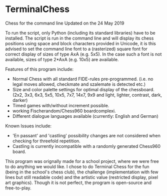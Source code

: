 # TerminalChess
Chess for the command line
Updated on the 24 May 2019

To run the script, only Python (including its standard libraries) have to be installed.
The script is run in the command line and will display its chess positions using space and block characters provided in Unicode,
it is this advised to set the command line font to a (rasterized) square font for correct display of sizes of type AxA (e.g. 5x5).
In the case such a font is not available, sizes of type 2*AxA (e.g. 10x5) are available.

Features of this program include:
- Normal Chess with all standard FIDE-rules pre-programmed. (i.e. no legal moves allowed, checkmate and szalemate is detected etc.)
- Size and color palette settings for optimal display of the chessboard. (2x2, 3x3, 6x3, 5x5, 10x5, 7x7, 14x7, 9x9 and light, lighter, contrast, dark, darker)
- Timed games with/without increment possible.
- working Fischerandom/Chess960 boardcomplexi.
- Different dialogue languages available (currently: English and German)

Known Issues include:
- 'En passant' and 'castling' possibility changes are not considered when checking for threefold repetition.
- Castling is currently incompatible with a randomly generated Chess960 board.

This program was orignally made for a school project, where we were free to do anything we would like.
I chose to do Terminal Chess for the fun (being in the school's chess club), the challenge (implementation with few lines but still readable code) and the artistic value (restricted display, pixel art graphics).
Though it is not perfect, the program is open-source and free-to-play.
